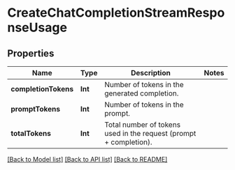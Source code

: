 # CreateChatCompletionStreamResponseUsage

## Properties
Name | Type | Description | Notes
------------ | ------------- | ------------- | -------------
**completionTokens** | **Int** | Number of tokens in the generated completion. | 
**promptTokens** | **Int** | Number of tokens in the prompt. | 
**totalTokens** | **Int** | Total number of tokens used in the request (prompt + completion). | 

[[Back to Model list]](../README.md#documentation-for-models) [[Back to API list]](../README.md#documentation-for-api-endpoints) [[Back to README]](../README.md)


